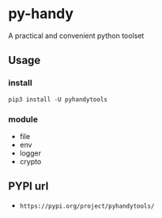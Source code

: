# py-handy
A practical and convenient python toolset

## Usage

### install

```shell
pip3 install -U pyhandytools
```

### module

- file
- env
- logger
- crypto

## PYPI url

- ```https://pypi.org/project/pyhandytools/```